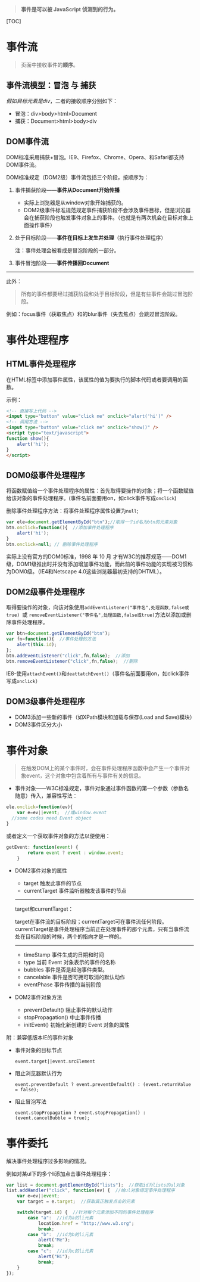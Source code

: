 > **事件是可以被 JavaScript 侦测到的行为。**

[TOC]

# 事件流

> 页面中接收事件的**顺序**。

## 事件流模型：冒泡 与 捕获

*假如目标元素是div*，二者的接收顺序分别如下：

- 冒泡：div>body>html>Document
- 捕获：Document>html>body>div

## DOM事件流

DOM标准采用捕获+冒泡。IE9、Firefox、Chrome、Opera、和Safari都支持DOM事件流。

DOM标准规定（DOM2级）事件流包括三个阶段，按顺序为：

1. 事件捕获阶段——**事件从Document开始传播**

   - 实际上浏览器是从window对象开始捕获的。
   - DOM2级事件标准规范规定事件捕获阶段不会涉及事件目标，但是浏览器会在捕获阶段也触发事件对象上的事件。（也就是有两次机会在目标对象上面操作事件）


2. 处于目标阶段——**事件在目标上发生并处理**（执行事件处理程序）

   注：事件处理会被看成是冒泡阶段的一部分。

3. 事件冒泡阶段——**事件传播回Document**

---
此外：
   > 所有的事件都要经过捕获阶段和处于目标阶段，但是有些事件会跳过冒泡阶段。

   例如：focus事件（获取焦点）和的blur事件（失去焦点）会跳过冒泡阶段。

# 事件处理程序

## HTML事件处理程序

在HTML标签中添加事件属性，该属性的值为要执行的脚本代码或者要调用的函数。

示例：

```html
<!-- 直接写上代码 -->
<input type="button" value="click me" onclick="alert('hi')" />
<!-- 调用方法 -->
<input type="button" value="click me" onclick="show()" />
<script type="text/javascript">
function show(){
	alert('hi');
}
</script>
```

## DOM0级事件处理程序

将函数赋值给一个事件处理程序的属性：首先取得要操作的对象；将一个函数赋值给该对象的事件处理程序。(事件名前面要用on，如click事件写成`onclick`)

删除事件处理程序方法：将事件处理程序属性设置为`null`;

```javascript
var ele=document.getElementById("btn");//取得一个id名为btn的元素对象
btn.onclick=function(){  //添加事件处理程序 
	alert('hi');
}
btn.onclick=null; // 删除事件处理程序 
```

实际上没有官方的DOM0标准，1998 年 10 月 才有W3C的推荐规范——DOM1级，DOM1级推出时并没有添加增加事件功能，而此前的事件功能的实现被习惯称为DOM0级。（IE4和Netscape 4.0这些浏览器最初支持的DHTML）。

## DOM2级事件处理程序

取得要操作的对象，向该对象使用`addEventListener("事件名",处理函数,false或true) `或 `removeEventListener("事件名",处理函数,false或true)`方法以添加或删除事件处理程序。

```javascript
var btn=document.getElementById("btn");
var fn=function(){  //事件处理的方法
	alert(this.id);
};
btn.addEventListener("click",fn,false);  //添加
btn.removeEventListener("click",fn,false);  //删除
```

IE8-使用`attachEvent()`和`deattatchEvent()`（事件名前面要用on，如click事件写成`onclick`）

## DOM3级事件处理程序

- DOM3添加一些新的事件（如XPath模块和加载与保存(Load and Save)模块）
- DOM3事件区分大小



# 事件对象

> 在触发DOM上的某个事件时，会在事件处理程序函数中会产生一个事件对象event，这个对象中包含着所有与事件有关的信息。

- 事件对象——W3C标准规定，事件对象通过事件函数的第一个参数（参数名随意）传入，兼容性写法：

```javascript
ele.onclick=function(ev){
    var e=ev||event;  //或window.event
  //some codes need Event object
}
```

或者定义一个获取事件对象的方法以便使用：

```javascript
getEvent: function(event) {
        return event ? event : window.event;
    }
```

- DOM2事件对象的属性

  - target    触发此事件的节点
  - currentTarget   事件监听器触发该事件的节点

  ---

  target和currentTarget：

  target在事件流的目标阶段；currentTarget可在事件流任何阶段。currentTarget是事件处理程序当前正在处理事件的那个元素，只有当事件流处在目标阶段的时候，两个的指向才是一样的。

  ---

  - timeStamp    事件生成的日期和时间
  - type    当前 Event 对象表示的事件的名称
  - bubbles    事件是否是起泡事件类型。
  - cancelable   事件是否可拥可取消的默认动作
  - eventPhase   事件传播的当前阶段

- DOM2事件对象方法

  - preventDefault() 	阻止事件的默认动作
  - stopPropagation()    中止事件传播
  - initEvent()    初始化新创建的 Event 对象的属性

附：兼容低版本IE的事件对象

- 事件对象的目标节点

  `event.target||event.srcElement`

- 阻止浏览器默认行为

  `event.preventDefault ? event.preventDefault() : (event.returnValue = false);`


- 阻止冒泡写法

  `event.stopPropagation ? event.stopPropagation() : (event.cancelBubble = true);`

# 事件委托

解决事件处理程序过多影响的情况。

例如对某ul下的多个li添加点击事件处理程序：

```javascript
var list = document.getElementById("lists");  //获取id为lists的ul对象
list.addHandler("click", function(ev) {  //给ul对象绑定事件处理程序
    var e=ev||event;
    var target = e.target;  //获取真正触发点击的元素

    switch(target.id) {  //针对每个元素添加不同的事件处理程序
        case "a":  //id为a的li元素
            location.href = "http://www.w3.org";
            break;
        case "b":  //id为b的li元素
            alert("Me");
            break;
        case "c":  //id为c的li元素
            alert("Hi");
            break;
    }
});
```